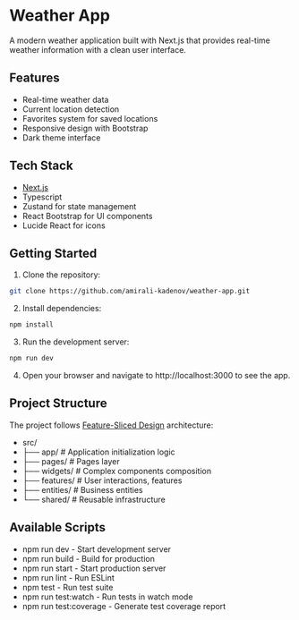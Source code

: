 # Weather App

A modern weather application built with Next.js that provides real-time weather information with a clean user interface.

## Features

- Real-time weather data
- Current location detection
- Favorites system for saved locations
- Responsive design with Bootstrap
- Dark theme interface

## Tech Stack

- [Next.js](https://nextjs.org)
- Typescript
- Zustand for state management
- React Bootstrap for UI components
- Lucide React for icons

## Getting Started

1. Clone the repository:
```bash
git clone https://github.com/amirali-kadenov/weather-app.git
```

2. Install dependencies:
```bash
npm install
```

3. Run the development server:
```bash
npm run dev
```

4. Open your browser and navigate to http://localhost:3000 to see the app.


## Project Structure

The project follows [Feature-Sliced Design](https://feature-sliced.design/) architecture:

- src/
- ├── app/        # Application initialization logic
- ├── pages/      # Pages layer
- ├── widgets/    # Complex components composition
- ├── features/   # User interactions, features
- ├── entities/   # Business entities
- └── shared/     # Reusable infrastructure

## Available Scripts

- npm run dev - Start development server
- npm run build - Build for production
- npm run start - Start production server
- npm run lint - Run ESLint
- npm test - Run test suite
- npm run test:watch - Run tests in watch mode
- npm run test:coverage - Generate test coverage report